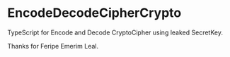 # EncodeDecodeCipherCrypto
TypeScript for Encode and Decode CryptoCipher using leaked SecretKey.

Thanks for Feripe Emerim Leal.
